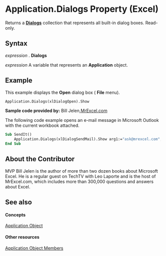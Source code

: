 
# Application.Dialogs Property (Excel)

Returns a  **[Dialogs](d1d54f0e-6057-92f5-4f4c-254c51e36040.md)** collection that represents all built-in dialog boxes. Read-only.


## Syntax

 _expression_ . **Dialogs**

 _expression_ A variable that represents an **Application** object.


## Example

This example displays the  **Open** dialog box ( **File** menu).


```vb
Application.Dialogs(xlDialogOpen).Show
```



 **Sample code provided by:** Bill Jelen,[MrExcel.com](http://www.mrexcel.com/)



The following code example opens an e-mail message in Microsoft Outlook with the current workbook attached.




```vb
Sub SendIt() 
    Application.Dialogs(xlDialogSendMail).Show arg1:="ask@mrexcel.com", arg2:="This goes in the subject line" 
End Sub 

```


## About the Contributor
<a name="AboutContributor"> </a>

MVP Bill Jelen is the author of more than two dozen books about Microsoft Excel. He is a regular guest on TechTV with Leo Laporte and is the host of MrExcel.com, which includes more than 300,000 questions and answers about Excel. 


## See also
<a name="AboutContributor"> </a>


#### Concepts


[Application Object](19b73597-5cf9-4f56-8227-b5211f657f6f.md)
#### Other resources


[Application Object Members](4cb9ca42-8d07-cc9c-2d80-4eb9a5921e1e.md)
